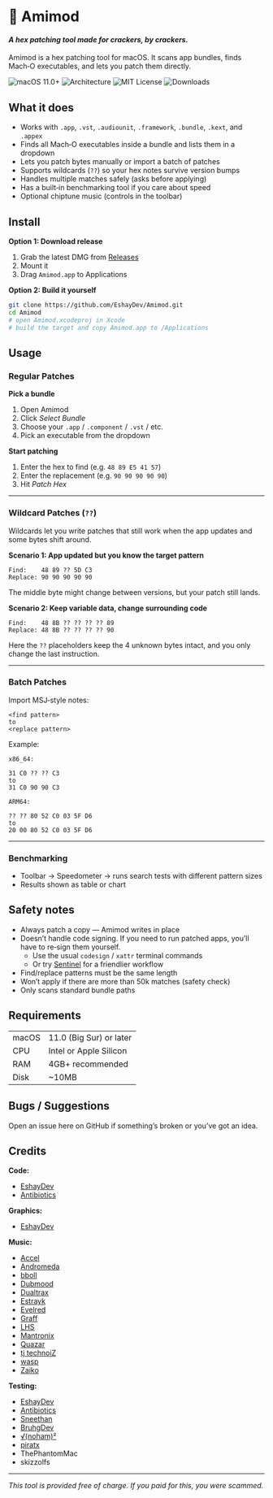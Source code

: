 # 💜 Amimod
#### *A hex patching tool made for crackers, by crackers.*

Amimod is a hex patching tool for macOS. It scans app bundles, finds Mach‑O executables, and lets you patch them directly.

![macOS 11.0+](https://img.shields.io/badge/macOS-11.0+-blue?style=flat-square&logo=apple)
![Architecture](https://img.shields.io/badge/architecture-Intel%20%7C%20Apple%20Silicon-red?style=flat-square)
![MIT License](https://img.shields.io/badge/license-MIT-yellow?style=flat-square)
![Downloads](https://img.shields.io/github/downloads/EshayDev/Amimod/total?style=flat-square)

## What it does

- Works with `.app`, `.vst`, `.audiounit`, `.framework`, `.bundle`, `.kext`, and `.appex`
- Finds all Mach‑O executables inside a bundle and lists them in a dropdown
- Lets you patch bytes manually or import a batch of patches
- Supports wildcards (`??`) so your hex notes survive version bumps
- Handles multiple matches safely (asks before applying)
- Has a built‑in benchmarking tool if you care about speed
- Optional chiptune music (controls in the toolbar)

## Install

**Option 1: Download release**
1. Grab the latest DMG from [Releases](https://github.com/EshayDev/Amimod/releases/latest)  
2. Mount it  
3. Drag `Amimod.app` to Applications  

**Option 2: Build it yourself**
```bash
git clone https://github.com/EshayDev/Amimod.git
cd Amimod
# open Amimod.xcodeproj in Xcode
# build the target and copy Amimod.app to /Applications
```

## Usage

### Regular Patches

**Pick a bundle**
1. Open Amimod  
2. Click *Select Bundle*  
3. Choose your `.app` / `.component` / `.vst` / etc.  
4. Pick an executable from the dropdown  

**Start patching**
1. Enter the hex to find (e.g. `48 89 E5 41 57`)  
2. Enter the replacement (e.g. `90 90 90 90 90`)  
3. Hit *Patch Hex*  

---

### Wildcard Patches (`??`)

Wildcards let you write patches that still work when the app updates and some bytes shift around.  

**Scenario 1: App updated but you know the target pattern**  
```
Find:    48 89 ?? 5D C3
Replace: 90 90 90 90 90
```
The middle byte might change between versions, but your patch still lands.  

**Scenario 2: Keep variable data, change surrounding code**  
```
Find:    48 8B ?? ?? ?? ?? 89
Replace: 48 8B ?? ?? ?? ?? 90
```
Here the `??` placeholders keep the 4 unknown bytes intact, and you only change the last instruction.

---

### Batch Patches
Import MSJ‑style notes:
```
<find pattern>
to
<replace pattern>
```

Example:
```
x86_64:

31 C0 ?? ?? C3
to
31 C0 90 90 C3

ARM64:

?? ?? 80 52 C0 03 5F D6
to
20 00 80 52 C0 03 5F D6
```

---

### Benchmarking
- Toolbar → Speedometer → runs search tests with different pattern sizes  
- Results shown as table or chart  

## Safety notes

- Always patch a copy — Amimod writes in place  
- Doesn’t handle code signing. If you need to run patched apps, you’ll have to re‑sign them yourself.  
  - Use the usual `codesign` / `xattr` terminal commands  
  - Or try [Sentinel](https://github.com/alienator88/Sentinel) for a friendlier workflow  
- Find/replace patterns must be the same length  
- Won’t apply if there are more than 50k matches (safety check)  
- Only scans standard bundle paths  

## Requirements

| | |
|---|---|
| macOS | 11.0 (Big Sur) or later |
| CPU | Intel or Apple Silicon |
| RAM | 4GB+ recommended |
| Disk | ~10MB |

## Bugs / Suggestions

Open an issue here on GitHub if something’s broken or you’ve got an idea.

## Credits

**Code:**  
- [EshayDev](https://github.com/EshayDev/)  
- [Antibiotics](https://github.com/Antibioticss/)  

**Graphics:**  
- [EshayDev](https://github.com/EshayDev/)  

**Music:**  
- [Accel](https://demozoo.org/sceners/56884/)  
- [Andromeda](https://demozoo.org/sceners/187/)  
- [bboll](https://modarchive.org/module.php?134772)  
- [Dubmood](https://demozoo.org/sceners/520/)  
- [Dualtrax](https://demozoo.org/sceners/5763/)  
- [Estrayk](https://demozoo.org/sceners/10035/)  
- [Evelred](https://demozoo.org/sceners/428/)  
- [Graff](https://demozoo.org/sceners/12166/)  
- [LHS](https://demozoo.org/sceners/11387/)  
- [Mantronix](https://demozoo.org/sceners/791/)  
- [Quazar](https://demozoo.org/sceners/17375/)  
- [tj technoiZ](https://demozoo.org/sceners/17215/)  
- [wasp](https://demozoo.org/sceners/11697/)  
- [Zaiko](https://demozoo.org/sceners/38408/)  

**Testing:**  
- [EshayDev](https://github.com/EshayDev/)  
- [Antibiotics](https://github.com/Antibioticss/)  
- [Sneethan](https://github.com/Sneethan/)  
- [BruhgDev](https://github.com/BruhgDev/)  
- [√(noham)²](https://github.com/NohamR)  
- [piratx](https://github.com/piratx)  
- ThePhantomMac  
- skizzolfs  

---

*This tool is provided free of charge. If you paid for this, you were scammed.*  